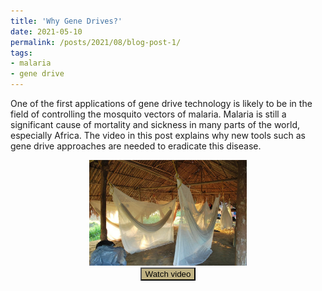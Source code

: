 ```yaml
---
title: 'Why Gene Drives?'
date: 2021-05-10
permalink: /posts/2021/08/blog-post-1/
tags:
- malaria
- gene drive
---
```


One of the first applications of gene drive technology is likely to be in the field of controlling the mosquito vectors of malaria. Malaria is still a significant cause of mortality and sickness in many parts of the world, especially Africa. The video in this post explains why new tools such as gene drive approaches are needed to eradicate this disease.

<center>
<a href="images/MalariaToolKitPresentation.mp4" target="_blank">
  <img src="/images/bednets.jpg" alt="Link to video" width="50%">
</a><br>
<button style="background-color:#C0B283" onclick="window.open('https://wmich.edu/sites/default/files/attachments/u699/2020/MalariaToolKitPresentation.mp4', '_blank')"> 
    Watch video  
    </button>
</center>